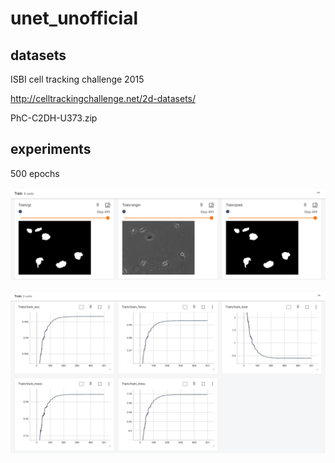 # unet_unofficial

## datasets

ISBI cell tracking challenge 2015

http://celltrackingchallenge.net/2d-datasets/

PhC-C2DH-U373.zip

## experiments

500 epochs

![image1](https://github.com/czbbzc/unet_unofficial/blob/main/readme_imgs/img1.png)

![image2](https://github.com/czbbzc/unet_unofficial/blob/main/readme_imgs/img2.png)
